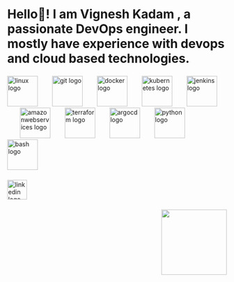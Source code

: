 <h1 align="left">Hello👋! I am  Vignesh Kadam , a passionate DevOps engineer.  I mostly have experience with devops and cloud based technologies.</h1>

###

<div align="left">
  <img src="https://cdn.jsdelivr.net/gh/devicons/devicon/icons/linux/linux-original.svg" height="70" alt="linux logo"  />
  <img width="25" />
  <img src="https://cdn.jsdelivr.net/gh/devicons/devicon/icons/git/git-original.svg" height="70" alt="git logo"  />
  <img width="25" />
  <img src="https://cdn.jsdelivr.net/gh/devicons/devicon/icons/docker/docker-original.svg" height="70" alt="docker logo"  />
  <img width="25" />
  <img src="https://cdn.jsdelivr.net/gh/devicons/devicon/icons/kubernetes/kubernetes-plain.svg" height="70" alt="kubernetes logo"  />
  <img width="25" />
  <img src="https://cdn.jsdelivr.net/gh/devicons/devicon/icons/jenkins/jenkins-original.svg" height="70" alt="jenkins logo"  />
  <img width="25" />
  <img src="https://cdn.jsdelivr.net/gh/devicons/devicon/icons/amazonwebservices/amazonwebservices-plain-wordmark.svg" height="70" alt="amazonwebservices logo"  />
  <img width="25" />
  <img src="https://cdn.jsdelivr.net/gh/devicons/devicon/icons/terraform/terraform-original.svg" height="70" alt="terraform logo"  />
  <img width="25" />
  <img src="https://cdn.jsdelivr.net/gh/devicons/devicon/icons/argocd/argocd-original.svg" height="70" alt="argocd logo"  />
  <img width="25" />
  <img src="https://cdn.jsdelivr.net/gh/devicons/devicon/icons/python/python-original.svg" height="70" alt="python logo"  />
  <img width="25" />
  <img src="https://cdn.jsdelivr.net/gh/devicons/devicon/icons/bash/bash-original.svg" height="70" alt="bash logo"  />
</div>

###

<div align="left">
  <a href="https://www.linkedin.com/in/vigneshkadam/" target="_blank">
    <img src="https://img.shields.io/static/v1?message=LinkedIn&logo=linkedin&label=&color=0077B5&logoColor=white&labelColor=&style=for-the-badge" height="45" alt="linkedin logo"  />
  </a>
</div>

###

<img align="right" height="150" src="https://cdn.dribbble.com/users/4781516/screenshots/10796279/media/04eb24250e23400dc0162080a231b70c.gif"  />

###

<p align="left"></p>

###

<div align="left">
</div>

###

<div align="left">
</div>

###
